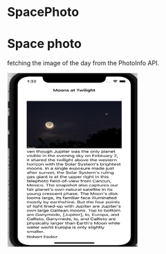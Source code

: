 # SpacePhoto

# Space photo
fetching the image of the day from the PhotoInfo API. 

<img src="image1.png" border=1 style="border-color:#eeeeee" width="300" height="400">
